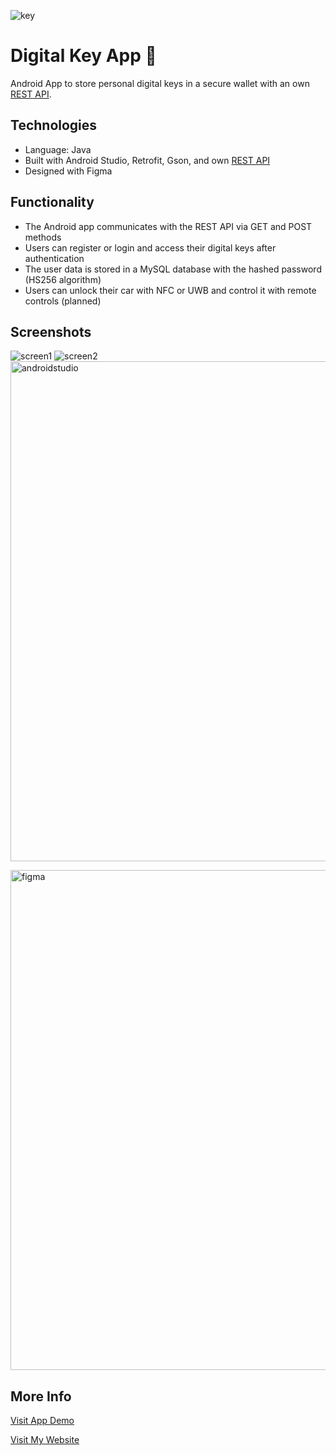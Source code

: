 ![key](https://user-images.githubusercontent.com/36485235/171294454-6dda8e72-eedd-44b1-8b28-e2fd9d468ac1.png)

# Digital Key App 👛
Android App to store personal digital keys in a secure wallet with an own [REST API](https://github.com/jongwon254/Digital-Key-API).

## Technologies
- Language: Java
- Built with Android Studio, Retrofit, Gson, and own [REST API](https://github.com/jongwon254/Digital-Key-API)
- Designed with Figma

## Functionality
- The Android app communicates with the REST API via GET and POST methods
- Users can register or login and access their digital keys after authentication
- The user data is stored in a MySQL database with the hashed password (HS256 algorithm)
- Users can unlock their car with NFC or UWB and control it with remote controls (planned)

## Screenshots

![screen1](https://user-images.githubusercontent.com/36485235/171295679-69ed918b-31ac-43b5-8234-c751b263200f.png)
![screen2](https://user-images.githubusercontent.com/36485235/171295697-803b4d46-5f9e-4b15-b95f-4d03776a1d71.png)
<img width="800" alt="androidstudio" src="https://user-images.githubusercontent.com/36485235/171295624-c03fe4ca-7583-40d8-a033-7177cef865ab.png">


<img width="800" alt="figma" src="https://user-images.githubusercontent.com/36485235/171295628-0e763af4-d9fe-4588-a87b-2ff8af35ec3f.png">

## More Info
[Visit App Demo](https://appetize.io/embed/yhwyqe0pxe073nym7fycqae6f8?device=pixel6&osVersion=12.0&scale=75)


[Visit My Website](https://jongwonlee.dev/digital-key-app)
